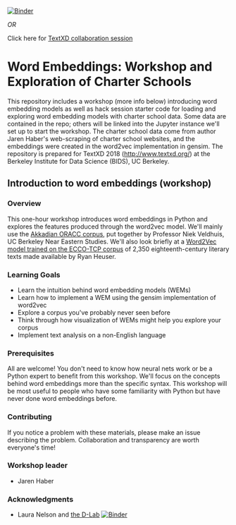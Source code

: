 [![Binder](https://mybinder.org/badge_logo.svg)](https://mybinder.org/v2/gh/TextXD/charters4textxd2018/master)

*OR*

Click here for [TextXD collaboration session](https://jupyter.textxd.org/hub/user-redirect/git-pull?repo=https%3A%2F%2Fgithub.com%2FTextXD%2Fcharters4textxd2018&app=notebook)

# Word Embeddings: Workshop and Exploration of Charter Schools
This repository includes a workshop (more info below) introducing word embedding models as well as hack session starter code for loading and exploring word embedding models with charter school data. Some data are contained in the repo; others will be linked into the Jupyter instance we'll set up to start the workshop. The charter school data come from author Jaren Haber's web-scraping of charter school websites, and the embeddings were created in the word2vec implementation in gensim. The repository is prepared for TextXD 2018 (http://www.textxd.org/) at the Berkeley Institute for Data Science (BIDS), UC Berkeley. 


## Introduction to word embeddings (workshop)

### Overview
This one-hour workshop introduces word embeddings in Python and explores the features produced through the word2vec model. We'll mainly use the [Akkadian ORACC corpus](https://github.com/niekveldhuis/Word2vec), put together by Professor Niek Veldhuis, UC Berkeley Near Eastern Studies. We'll also look briefly at a <a href="http://ryanheuser.org/word-vectors-1/">Word2Vec model trained on the ECCO-TCP corpus</a> of 2,350 eighteenth-century literary texts made available by Ryan Heuser.

### Learning Goals
* Learn the intuition behind word embedding models (WEMs)
* Learn how to implement a WEM using the gensim implementation of word2vec
* Explore a corpus you've probably never seen before
* Think through how visualization of WEMs might help you explore your corpus
* Implement text analysis on a non-English language

### Prerequisites
All are welcome! You don't need to know how neural nets work or be a Python expert to benefit from this workshop. We'll focus on the concepts behind word embeddings more than the specific syntax. This workshop will be most useful to people who have some familiarity with Python but have never done word embeddings before.

### Contributing
If you notice a problem with these materials, please make an issue describing the problem. Collaboration and transparency are worth everyone's time!

### Workshop leader
* Jaren Haber

### Acknowledgments
* Laura Nelson and [the D-Lab](http://dlab.berkeley.edu/)
[![Binder](https://mybinder.org/badge_logo.svg)](https://mybinder.org/v2/gh/TextXD/charters4textxd2018/master)
